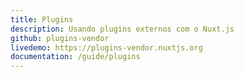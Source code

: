 ```yaml
---
title: Plugins
description: Usando plugins externos com o Nuxt.js
github: plugins-vendor
livedemo: https://plugins-vendor.nuxtjs.org
documentation: /guide/plugins
---
```

